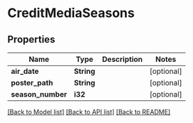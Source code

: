 # CreditMediaSeasons

## Properties

Name | Type | Description | Notes
------------ | ------------- | ------------- | -------------
**air_date** | **String** |  | [optional] 
**poster_path** | **String** |  | [optional] 
**season_number** | **i32** |  | [optional] 

[[Back to Model list]](../README.md#documentation-for-models) [[Back to API list]](../README.md#documentation-for-api-endpoints) [[Back to README]](../README.md)


